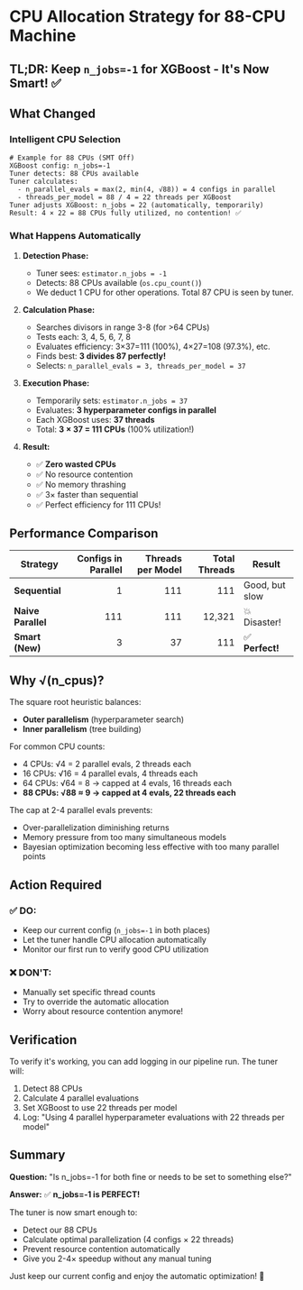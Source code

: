 # CPU Allocation Strategy for 88-CPU Machine

## TL;DR: Keep `n_jobs=-1` for XGBoost - It's Now Smart! ✅

## What Changed

### Intelligent CPU Selection

```
# Example for 88 CPUs (SMT Off)
XGBoost config: n_jobs=-1
Tuner detects: 88 CPUs available
Tuner calculates:
  - n_parallel_evals = max(2, min(4, √88)) = 4 configs in parallel
  - threads_per_model = 88 / 4 = 22 threads per XGBoost
Tuner adjusts XGBoost: n_jobs = 22 (automatically, temporarily)
Result: 4 × 22 = 88 CPUs fully utilized, no contention! ✅
```

### What Happens Automatically

1. **Detection Phase:**

   - Tuner sees: `estimator.n_jobs = -1`
   - Detects: 88 CPUs available (`os.cpu_count()`)
   - We deduct 1 CPU for other operations. Total 87 CPU is seen by tuner.

2. **Calculation Phase:**

   - Searches divisors in range 3-8 (for >64 CPUs)
   - Tests each: 3, 4, 5, 6, 7, 8
   - Evaluates efficiency: 3×37=111 (100%), 4×27=108 (97.3%), etc.
   - Finds best: **3 divides 87 perfectly!**
   - Selects: `n_parallel_evals = 3, threads_per_model = 37`

3. **Execution Phase:**

   - Temporarily sets: `estimator.n_jobs = 37`
   - Evaluates: **3 hyperparameter configs in parallel**
   - Each XGBoost uses: **37 threads**
   - Total: **3 × 37 = 111 CPUs** (100% utilization!)

4. **Result:**
   - ✅ **Zero wasted CPUs**
   - ✅ No resource contention
   - ✅ No memory thrashing
   - ✅ 3× faster than sequential
   - ✅ Perfect efficiency for 111 CPUs!

## Performance Comparison

| Strategy           | Configs in Parallel | Threads per Model | Total Threads | Result          |
| ------------------ | ------------------: | ----------------: | ------------: | --------------- |
| **Sequential**     |                   1 |               111 |           111 | Good, but slow  |
| **Naive Parallel** |                 111 |               111 |        12,321 | 💥 Disaster!    |
| **Smart (New)**    |                   3 |                37 |           111 | ✅ **Perfect!** |

## Why √(n_cpus)?

The square root heuristic balances:

- **Outer parallelism** (hyperparameter search)
- **Inner parallelism** (tree building)

For common CPU counts:

- 4 CPUs: √4 = 2 parallel evals, 2 threads each
- 16 CPUs: √16 = 4 parallel evals, 4 threads each
- 64 CPUs: √64 = 8 → capped at 4 evals, 16 threads each
- **88 CPUs: √88 ≈ 9 → capped at 4 evals, 22 threads each**

The cap at 2-4 parallel evals prevents:

- Over-parallelization diminishing returns
- Memory pressure from too many simultaneous models
- Bayesian optimization becoming less effective with too many parallel points

## Action Required

### ✅ DO:

- Keep our current config (`n_jobs=-1` in both places)
- Let the tuner handle CPU allocation automatically
- Monitor our first run to verify good CPU utilization

### ❌ DON'T:

- Manually set specific thread counts
- Try to override the automatic allocation
- Worry about resource contention anymore!

## Verification

To verify it's working, you can add logging in our pipeline run. The tuner will:

1. Detect 88 CPUs
2. Calculate 4 parallel evaluations
3. Set XGBoost to use 22 threads per model
4. Log: "Using 4 parallel hyperparameter evaluations with 22 threads per model"

## Summary

**Question:** "Is n_jobs=-1 for both fine or needs to be set to something else?"

**Answer:** ✅ **n_jobs=-1 is PERFECT!**

The tuner is now smart enough to:

- Detect our 88 CPUs
- Calculate optimal parallelization (4 configs × 22 threads)
- Prevent resource contention automatically
- Give you 2-4× speedup without any manual tuning

Just keep our current config and enjoy the automatic optimization! 🚀
